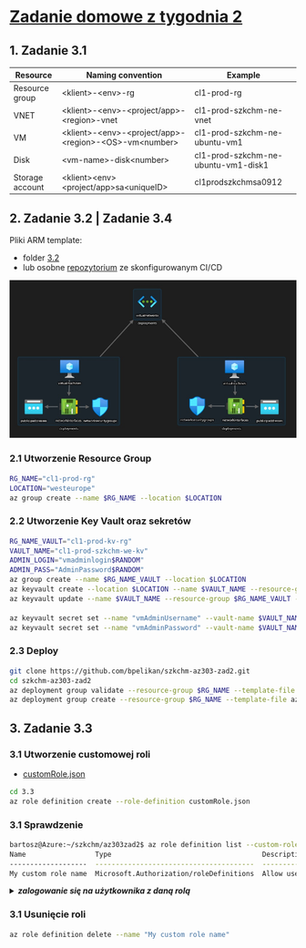 # [Zadanie domowe z tygodnia 2](https://szkolachmury.pl/az-303-microsoft-azure-architect-technologies/tydzien-2-application-architecture-patterns-in-azure/praca-domowa/)

## 1. Zadanie 3.1 

| Resource        | Naming convention                                                | Example                              |
|-----------------|------------------------------------------------------------------|--------------------------------------|
| Resource group  | \<klient\>-\<env\>-rg                                            | cl1-prod-rg                          |
| VNET            | \<klient\>-\<env\>-\<project/app\>-\<region\>-vnet               | cl1-prod-szkchm-ne-vnet              |
| VM              | \<klient\>-\<env\>-\<project/app\>-\<region\>-\<OS\>-vm\<number\>| cl1-prod-szkchm-ne-ubuntu-vm1        |
| Disk            | \<vm-name\>-disk\<number\>                                       | cl1-prod-szkchm-ne-ubuntu-vm1-disk1  |
| Storage account | \<klient\>\<env\><project/app>sa\<uniqueID\>                     | cl1prodszkchmsa0912                  |


## 2. Zadanie 3.2 | Zadanie 3.4

Pliki ARM template:
* folder [3.2](./3.2)
* lub osobne [repozytorium](https://github.com/bpelikan/szkchm-az303-zad2) ze skonfigurowanym CI/CD

![Screen](./img/20201216212102.jpg "Screen")

### 2.1 Utworzenie Resource Group
```bash
RG_NAME="cl1-prod-rg"
LOCATION="westeurope"
az group create --name $RG_NAME --location $LOCATION
```

### 2.2 Utworzenie Key Vault oraz sekretów
```bash
RG_NAME_VAULT="cl1-prod-kv-rg"
VAULT_NAME="cl1-prod-szkchm-we-kv"
ADMIN_LOGIN="vmadminlogin$RANDOM"
ADMIN_PASS="AdminPassword$RANDOM"
az group create --name $RG_NAME_VAULT --location $LOCATION
az keyvault create --location $LOCATION --name $VAULT_NAME --resource-group $RG_NAME_VAULT
az keyvault update --name $VAULT_NAME --resource-group $RG_NAME_VAULT --enabled-for-template-deployment true

az keyvault secret set --name "vmAdminUsername" --vault-name $VAULT_NAME --value $ADMIN_LOGIN
az keyvault secret set --name "vmAdminPassword" --vault-name $VAULT_NAME --value $ADMIN_PASS
```

### 2.3 Deploy
```bash
git clone https://github.com/bpelikan/szkchm-az303-zad2.git
cd szkchm-az303-zad2
az deployment group validate --resource-group $RG_NAME --template-file azuredeploy.json --parameters azuredeploy.parameters.json 
az deployment group create --resource-group $RG_NAME --template-file azuredeploy.json --parameters azuredeploy.parameters.json 
```

## 3. Zadanie 3.3
### 3.1 Utworzenie customowej roli

* [customRole.json](./3.3/customRole.json)

```bash
cd 3.3
az role definition create --role-definition customRole.json
```

### 3.1 Sprawdzenie
```bash
bartosz@Azure:~/szkchm/az303zad2$ az role definition list --custom-role-only true -o table
Name                 Type                                     Description
-------------------  ---------------------------------------  ---------------------------------------------------------
My custom role name  Microsoft.Authorization/roleDefinitions  Allow user to start VM, stop VM and create support ticket
```
<details>
  <summary><b><i>zalogowanie się na użytkownika z daną rolą</i></b></summary>

* https://portal.azure.com/#create/Microsoft.Support

  ![Screen](./img/20201216225229.jpg "Screen")

* `az login`
* `az vm deallocate --name testvmstst --resource-group testvm`
* `az vm start --name testvmstst --resource-group testvm`
* `az group show --name testvm`
```bash
bp@DESKTOP MINGW64 ~/Documents/GitHub/SzkolaChmury (az303/zadanie2)
$ az login
Port '8400' is taken with error '[WinError 10013] Została podjęta próba uzyskania dostępu do gniazda w sposób zabroniony przez
przypisane do niego uprawnienia dostępu'. Trying with the next one
You have logged in. Now let us find all the subscriptions to which you have access...
[
  {
    "cloudName": "AzureCloud",
    "homeTenantId": "00000000-0000-0000-0000-000000000000",
    "id": "00000000-0000-0000-0000-000000000000",
    "isDefault": true,
    "managedByTenants": [],
    "name": "sandbox",
    "state": "Enabled",
    "tenantId": "00000000-0000-0000-0000-000000000000",
    "user": {
      "name": "user1@domain.pl",
      "type": "user"
    }
  }
]

bp@DESKTOP MINGW64 ~/Documents/GitHub/SzkolaChmury (az303/zadanie2)
$ az vm deallocate --name testvmstst --resource-group testvm

bp@DESKTOP MINGW64 ~/Documents/GitHub/SzkolaChmury (az303/zadanie2)
$ az vm start --name testvmstst --resource-group testvm

bp@DESKTOP MINGW64 ~/Documents/GitHub/SzkolaChmury (az303/zadanie2)
$ az group show --name testvm
The client 'user1@domain.pl' with object id '00000000-0000-0000-0000-000000000000' does not have authorization to perform action 'Microsoft.Resources/subscriptions/resourcegroups/read' over scope '/subscriptions/00000000-0000-0000-0000-000000000000/resourcegroups/testvm' or the scope is invalid. If access was recently granted, please refresh your credentials.
```

</details>


### 3.1 Usunięcie roli
```bash
az role definition delete --name "My custom role name"
```
